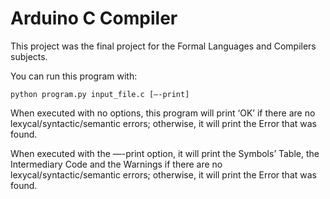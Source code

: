 # Arduino C Compiler

This project was the final project for the Formal Languages and Compilers subjects. 

You can run this program with:

`python program.py input_file.c [—-print]`


When executed with no options, this program will print ‘OK’ if there are no lexycal/syntactic/semantic errors; otherwise, it will print the Error that was found.

When executed with the —-print option, it will print the Symbols’ Table, the Intermediary Code and the Warnings if there are no lexycal/syntactic/semantic errors;  otherwise, it will print the Error that was found.
